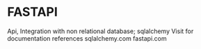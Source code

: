 # FASTAPI
Api, Integration with non relational database; sqlalchemy
Visit for documentation references
sqlalchemy.com
fastapi.com



